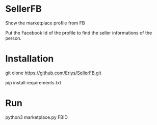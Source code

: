 # SellerFB

Show the marketplace profile from FB

Put the Facebook Id of the profile to find the seller informations of the person.


# Installation

git clone https://github.com/Eriys/SellerFB.git

pip install requirements.txt

# Run

python3 marketplace.py FBID
